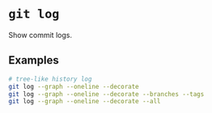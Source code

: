 # `git log`

Show commit logs.

## Examples

```bash
# tree-like history log
git log --graph --oneline --decorate
git log --graph --oneline --decorate --branches --tags
git log --graph --oneline --decorate --all
```
